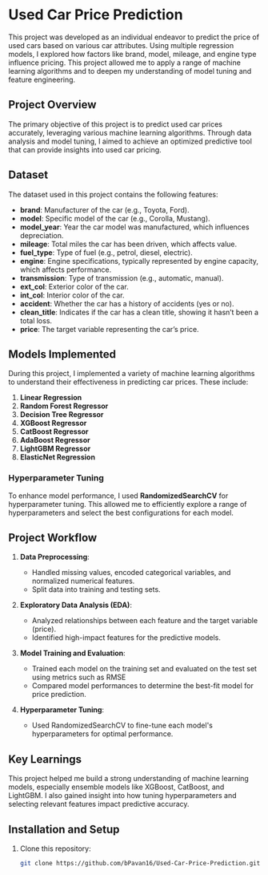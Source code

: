 # Used Car Price Prediction

This project was developed as an individual endeavor to predict the price of used cars based on various car attributes. Using multiple regression models, I explored how factors like brand, model, mileage, and engine type influence pricing. This project allowed me to apply a range of machine learning algorithms and to deepen my understanding of model tuning and feature engineering.

## Project Overview

The primary objective of this project is to predict used car prices accurately, leveraging various machine learning algorithms. Through data analysis and model tuning, I aimed to achieve an optimized predictive tool that can provide insights into used car pricing.

## Dataset

The dataset used in this project contains the following features:

- **brand**: Manufacturer of the car (e.g., Toyota, Ford).
- **model**: Specific model of the car (e.g., Corolla, Mustang).
- **model_year**: Year the car model was manufactured, which influences depreciation.
- **mileage**: Total miles the car has been driven, which affects value.
- **fuel_type**: Type of fuel (e.g., petrol, diesel, electric).
- **engine**: Engine specifications, typically represented by engine capacity, which affects performance.
- **transmission**: Type of transmission (e.g., automatic, manual).
- **ext_col**: Exterior color of the car.
- **int_col**: Interior color of the car.
- **accident**: Whether the car has a history of accidents (yes or no).
- **clean_title**: Indicates if the car has a clean title, showing it hasn’t been a total loss.
- **price**: The target variable representing the car’s price.

## Models Implemented

During this project, I implemented a variety of machine learning algorithms to understand their effectiveness in predicting car prices. These include:

1. **Linear Regression**
2. **Random Forest Regressor**
3. **Decision Tree Regressor**
4. **XGBoost Regressor**
5. **CatBoost Regressor**
6. **AdaBoost Regressor**
7. **LightGBM Regressor**
8. **ElasticNet Regression**

### Hyperparameter Tuning

To enhance model performance, I used **RandomizedSearchCV** for hyperparameter tuning. This allowed me to efficiently explore a range of hyperparameters and select the best configurations for each model.

## Project Workflow

1. **Data Preprocessing**:
   - Handled missing values, encoded categorical variables, and normalized numerical features.
   - Split data into training and testing sets.

2. **Exploratory Data Analysis (EDA)**:
   - Analyzed relationships between each feature and the target variable (price).
   - Identified high-impact features for the predictive models.

3. **Model Training and Evaluation**:
   - Trained each model on the training set and evaluated on the test set using metrics such as RMSE
   - Compared model performances to determine the best-fit model for price prediction.

4. **Hyperparameter Tuning**:
   - Used RandomizedSearchCV to fine-tune each model's hyperparameters for optimal performance.

## Key Learnings

This project helped me build a strong understanding of machine learning models, especially ensemble models like XGBoost, CatBoost, and LightGBM. I also gained insight into how tuning hyperparameters and selecting relevant features impact predictive accuracy.


## Installation and Setup

1. Clone this repository:
   ```bash
   git clone https://github.com/bPavan16/Used-Car-Price-Prediction.git

